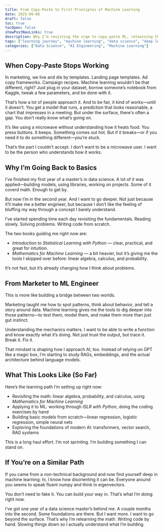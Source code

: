 ```yaml
---
title: From Copy‑Paste to First Principles of Machine Learning  
date: 2025-09-06
draft: false
toc: true
tocOpen: false
showPostNavLinks: true
description: Why I’m resisting the urge to copy‑paste ML, relearning the math behind algorithms, and building from scratch to bridge marketing and machine learning.
tags: ["learning journey", "machine learning", "data science", "deep learning", "ai engineering"]
categories: ["Data Science", "AI Engineering", "Machine Learning"]
---
```


## When Copy‑Paste Stops Working

In marketing, we live and die by templates. Landing page templates. Ad copy frameworks. Campaign recipes. Machine learning wouldn’t be that different, right? Just plug in your dataset, borrow someone’s notebook from Kaggle, tweak a few parameters, and be done with it.

That’s how a lot of people approach it. And to be fair, it kind of works—until it doesn’t. You get a model that runs, a prediction that looks reasonable, a chart that impresses in a meeting. But under the surface, there's often a gap. You don’t really *know* what’s going on.

It’s like using a microwave without understanding how it heats food. You press buttons. It beeps. Something comes out hot. But if it breaks—or if you need it to do something different—you’re stuck.

That’s the part I couldn’t accept. I don’t want to be a microwave user. I want to be the person who understands how it works.

## Why I’m Going Back to Basics

I’ve finished my first year of a master’s in data science. A lot of it was applied—building models, using libraries, working on projects. Some of it coverd math. Enough to get by.

But now I’m in the second year. And I want to go deeper. Not just because it’ll make me a better engineer, but because I don’t like the feeling of bluffing my way through a concept I barely understand.

I’ve started spending time each day revisiting the fundamentals. Reading slowly. Solving problems. Writing code from scratch.

The two books guiding me right now are:

- *Introduction to Statistical Learning with Python* — clear, practical, and great for intuition.  
- *Mathematics for Machine Learning* — a bit heavier, but it’s giving me the tools I skipped over before: linear algebra, calculus, and probability.

It’s not fast, but it’s already changing how I think about problems.

## From Marketer to ML Engineer

This is more like building a bridge between two worlds.

Marketing taught me how to spot patterns, think about behavior, and tell a story around data. Machine learning gives me the tools to dig deeper into those patterns—to test them, model them, and make them more than just gut instinct.

Understanding the mechanics matters. I want to be able to write a function and know exactly what it’s doing. Not just trust the output, but trace it. Break it. Fix it.

That mindset is shaping how I approach AI, too. Instead of relying on GPT like a magic box, I’m starting to study RAGs, embeddings, and the actual architecture behind language models.

## What This Looks Like (So Far)

Here’s the learning path I’m setting up right now:

- Revisiting the math: linear algebra, probability, and calculus, using *Mathematics for Machine Learning*  
- Applying it to ML: working through *ISLR with Python*, doing the coding exercises by hand  
- Building basic models from scratch—linear regression, logistic regression, simple neural nets  
- Exploring the foundations of modern AI: transformers, vector search, RAG systems

This is a long haul effort. I’m not sprinting. I’m building something I can stand on.

## If You’re on a Similar Path

If you came from a non-technical background and now find yourself deep in machine learning: hi, I know how disorienting it can be. Everyone around you seems to speak fluent numpy and think in eigenvectors.

You don’t need to fake it. You can build your way in. That’s what I’m doing right now.

I’ve got one year of a data science master’s behind me. A couple months into the second. Some foundations are there. But I want more. I want to go beyond the surface. That’s why I’m relearning the math. Writing code by hand. Slowing things down so I actually understand what I’m building.
